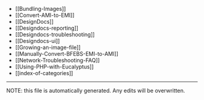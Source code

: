 * [[Bundling-Images]]
* [[Convert-AMI-to-EMI]]
* [[DesignDocs]]
* [[Designdocs-reporting]]
* [[Designdocs-troubleshooting]]
* [[Designdocs-ui]]
* [[Growing-an-image-file]]
* [[Manually-Convert-BFEBS-EMI-to-AMI]]
* [[Network-Troubleshooting-FAQ]]
* [[Using-PHP-with-Eucalyptus]]
* [[index-of-categories]]

*****
NOTE: this file is automatically generated. Any edits will be overwritten.
